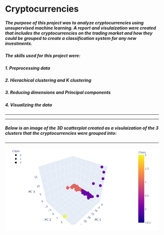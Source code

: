 # Cryptocurrencies
##### The purpose of this project was to analyze cryptocurrencies using unsupervised machine learning. A report and visulaization were created that includes the cryptocurrencies on the trading market and how they could be grouped to create a classification system for any new investments.
##### The skills used for this project were:
##### 1. Preprocessing data
##### 2. Hierachical clustering and K clustering
##### 3. Reducing dimensions and Principal components
##### 4. Visualizing the data
---
---
##### Below is an image of the 3D scatterplot created as a visulaization of the 3 clusters that the cryptocurrencies were grouped into:
---
![](https://github.com/yfaulkne/Cryptocurrencies/blob/main/Images/3D_scatter.png)

